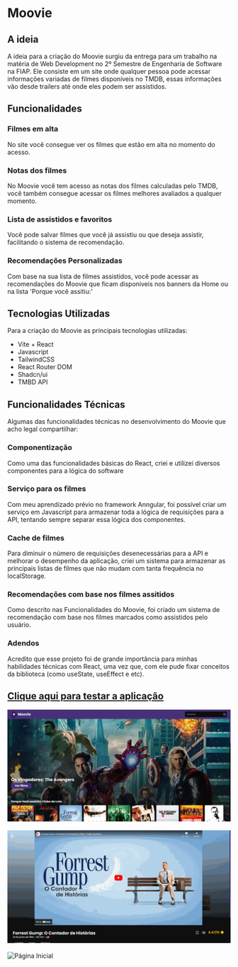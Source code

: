 # Moovie

## A ideia
A ideia para a criação do Moovie surgiu da entrega para um trabalho na matéria de Web Development no 2º Semestre de Engenharia de Software na FIAP. Ele consiste em um site onde qualquer pessoa pode acessar informações variadas de filmes disponíveis no TMDB, essas informações vão desde trailers até onde eles podem ser assistidos.

## Funcionalidades
### Filmes em alta
No site você consegue ver os filmes que estão em alta no momento do acesso.

### Notas dos filmes
No Moovie você tem acesso as notas dos filmes calculadas pelo TMDB, você também consegue acessar os filmes melhores avaliados a qualquer momento.

### Lista de assistidos e favoritos
Você pode salvar filmes que você já assistiu ou que deseja assistir, facilitando o sistema de recomendação.

### Recomendações Personalizadas
Com base na sua lista de filmes assistidos, você pode acessar as recomendações do Moovie que ficam disponíveis nos banners da Home ou na lista 'Porque você assitiu:'

## Tecnologias Utilizadas
Para a criação do Moovie as principais tecnologias utilizadas:
- Vite + React
- Javascript
- TailwindCSS
- React Router DOM
- Shadcn/ui
- TMBD API

## Funcionalidades Técnicas
Algumas das funcionalidades técnicas no desenvolvimento do Moovie que acho legal compartilhar:

### Componentização
Como uma das funcionalidades básicas do React, criei e utilizei diversos componentes para a lógica do software

### Serviço para os filmes
Com meu aprendizado prévio no framework Anngular, foi possível criar um serviço em Javascript para armazenar toda a lógica de requisições para a API, tentando sempre separar essa lógica dos componentes.

### Cache de filmes
Para diminuir o número de requisições desenecessárias para a API e melhorar o desempenho da aplicação, criei um sistema para armazenar as principais listas de filmes que não mudam com tanta frequência no localStorage.

### Recomendações com base nos filmes assitidos
Como descrito nas Funcionalidades do Moovie, foi criado um sistema de recomendação com base nos filmes marcados como assistidos pelo usuário.

### Adendos
Acredito que esse projeto foi de grande importância para minhas habilidades técnicas com React, uma vez que, com ele pude fixar conceitos da biblioteca (como useState, useEffect e etc).

## [Clique aqui para testar a aplicação](https://qz-moovie.vercel.app/)

<img src="./public/moovie.png" alt="Página Inicial"><br><br>
<img src="./public/moovie2.gif" alt="Página Inicial"><br><br>
<img src="./public/moovie3.gif" alt="Página Inicial">